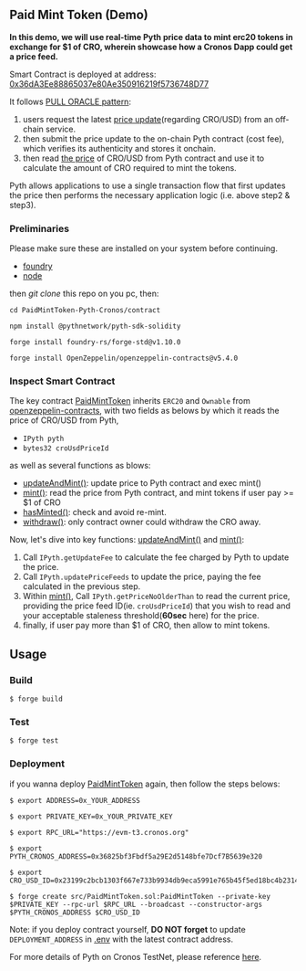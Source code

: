 ## Paid Mint Token (Demo)

**In this demo, we will use real-time Pyth price data to mint erc20 tokens in exchange for $1 of CRO, wherein showcase how a Cronos Dapp could get a price feed.**

Smart Contract is deployed at address: [0x36dA3Ee88865037e80Ae350916219f5736748D77](https://explorer.cronos.org/testnet/address/0x36dA3Ee88865037e80Ae350916219f5736748D77)

It follows [PULL ORACLE pattern](https://docs.pyth.network/price-feeds/pull-updates#pull-oracles):
1. users request the latest [price update](https://github.com/pyth-network/pyth-crosschain/blob/b6d40a728aeef32fb5a7f3f3ba83eb0ef82cc1cc/target_chains/ethereum/sdk/solidity/PythStructs.sol#L25)(regarding CRO/USD) from an off-chain service.
2. then submit the price update to the on-chain Pyth contract (cost fee), which verifies its authenticity and stores it onchain.
3. then read [the price]((https://github.com/pyth-network/pyth-crosschain/blob/b6d40a728aeef32fb5a7f3f3ba83eb0ef82cc1cc/target_chains/ethereum/sdk/solidity/PythStructs.sol#L13)) of CRO/USD from Pyth contract and use it to calculate the amount of CRO required to mint the tokens.

Pyth allows applications to use a single transaction flow that first updates the price then performs the necessary application logic (i.e. above step2 & step3).

### Preliminaries
Please make sure these are installed on your system before continuing.
* [foundry](https://book.getfoundry.sh/getting-started/installation)
* [node](https://nodejs.org/en/download/)

then *git clone* this repo on you pc, then:

```shell
cd PaidMintToken-Pyth-Cronos/contract

npm install @pythnetwork/pyth-sdk-solidity

forge install foundry-rs/forge-std@v1.10.0

forge install OpenZeppelin/openzeppelin-contracts@v5.4.0

```



### Inspect Smart Contract
The key contract [PaidMintToken](./src/PaidMintToken.sol) inherits `ERC20` and `Ownable` from [openzeppelin-contracts](https://github.com/OpenZeppelin/openzeppelin-contracts), with two fields as belows by which it reads the price of CRO/USD from Pyth,
* `IPyth pyth`
* `bytes32 croUsdPriceId`

as well as several functions as blows:
* [updateAndMint()](https://github.com/coldstar1993/PaidMintToken-Pyth-Cronos/blob/main/contract/src/PaidMintToken.sol#L69): update price to Pyth contract and exec mint()
* [mint()](https://github.com/coldstar1993/PaidMintToken-Pyth-Cronos/blob/main/contract/src/PaidMintToken.sol#L34): read the price from Pyth contract, and mint tokens if user pay >= $1 of CRO
* [hasMinted()](https://github.com/coldstar1993/PaidMintToken-Pyth-Cronos/blob/main/contract/src/PaidMintToken.sol#L81): check and avoid re-mint.
* [withdraw()](https://github.com/coldstar1993/PaidMintToken-Pyth-Cronos/blob/main/contract/src/PaidMintToken.sol#L86): only contract owner could withdraw the CRO away. 

Now, let's dive into key functions: [updateAndMint()](https://github.com/coldstar1993/PaidMintToken-Pyth-Cronos/blob/main/contract/src/PaidMintToken.sol#L69) and [mint()](https://github.com/coldstar1993/PaidMintToken-Pyth-Cronos/blob/main/contract/src/PaidMintToken.sol#L34):
1. Call `IPyth.getUpdateFee` to calculate the fee charged by Pyth to update the price.
2. Call `IPyth.updatePriceFeeds` to update the price, paying the fee calculated in the previous step.
3. Within [mint()](https://github.com/coldstar1993/PaidMintToken-Pyth-Cronos/blob/main/contract/src/PaidMintToken.sol#L34), Call `IPyth.getPriceNoOlderThan` to read the current price, providing the price feed ID(ie. `croUsdPriceId`) that you wish to read and your acceptable staleness threshold(**60sec** here) for the price.
4. finally, if user pay more than $1 of CRO, then allow to mint tokens.


## Usage

### Build

```shell
$ forge build
```

### Test

```shell
$ forge test
```

### Deployment

if you wanna deploy [PaidMintToken](./src/PaidMintToken.sol) again, then follow the steps belows:

```shell
$ export ADDRESS=0x_YOUR_ADDRESS

$ export PRIVATE_KEY=0x_YOUR_PRIVATE_KEY

$ export RPC_URL="https://evm-t3.cronos.org"

$ export PYTH_CRONOS_ADDRESS=0x36825bf3Fbdf5a29E2d5148bfe7Dcf7B5639e320

$ export CRO_USD_ID=0x23199c2bcb1303f667e733b9934db9eca5991e765b45f5ed18bc4b231415f2fe

$ forge create src/PaidMintToken.sol:PaidMintToken --private-key $PRIVATE_KEY --rpc-url $RPC_URL --broadcast --constructor-args $PYTH_CRONOS_ADDRESS $CRO_USD_ID

```

Note: if you deploy contract yourself, **DO NOT forget** to update `DEPLOYMENT_ADDRESS` in [.env](../app/.env) with the latest contract address. 

For more details of Pyth on Cronos TestNet, please reference [here](https://docs.cronos.org/for-dapp-developers/dev-tools-and-integrations/pyth#pyth-on-cronos-evm).
